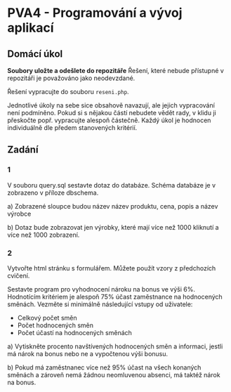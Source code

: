 # PVA4 - Programování a vývoj aplikací
## Domácí úkol

**Soubory uložte a odešlete do repozitáře**
Řešení, které nebude přístupné v repozitáři je považováno jako neodevzdané.

Řešení vypracujte do souboru `reseni.php`. 

Jednotlivé úkoly na sebe sice obsahově navazují, ale jejich vypracování není podmíněno. Pokud si s nějakou částí nebudete vědět rady, v klidu ji přeskočte popř. vypracujte alespoň částečně. Každý úkol je hodnocen individuálně dle předem stanovených kritérií.

## Zadání

### 1

V souboru query.sql sestavte dotaz do databáze. Schéma databáze je v zobrazeno v příloze dbschema.

a) Zobrazené sloupce budou název název produktu, cena, popis a název výrobce 

b) Dotaz bude zobrazovat jen výrobky, které mají více než 1000 kliknutí a více než 1000 zobrazení. 

### 2
Vytvořte html stránku s formulářem. Můžete použít vzory z předchozích cvičení.

Sestavte program pro vyhodnocení nároku na bonus ve výši 6%. Hodnotícím kritériem je alespoň 75% účast zaměstnance na hodnocených směnách. Vezměte si minimálně následující vstupy od uživatele:

* Celkový počet směn
* Počet hodnocených směn
* Počet účastí na hodnocených směnách

a) Vytiskněte procento navštívených hodnocených směn a informaci, jestli má nárok na bonus nebo ne a vypočtenou výši bonusu.

b) Pokud má zaměstnanec více než 95% účast na všech konaných směnách a zároveň nemá žádnou neomluvenou absenci, má taktéž nárok na bonus.

